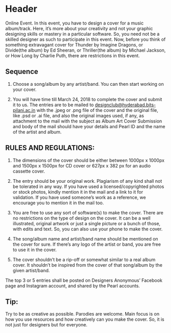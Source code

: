 <!-- TITLE: Albumart -->
<!-- SUBTITLE: A quick summary of Albumart -->

# Header
Online Event. In this event, you have to design a cover for a music album/track. Here, it’s more about your creativity and not your graphic designing skills or mastery in a particular software. So, you need not be a skilled designer as such to participate in this event. Now, before you think of something extravagant cover for Thunder by Imagine Dragons, or Divide(the album) by Ed Sheeran, or Thriller(the album) by Michael Jackson, or How Long by Charlie Puth, there are restrictions in this event.

## Sequence

1. Choose a song/album by any artist/band. You can then start working on your cover.

2. You will have time till March 24, 2018 to complete the cover and submit it to us. The entries are to be mailed to designclub@hyderabad.bits-pilani.ac.in with the .jpeg or .png file of the cover and the original file, like .psd or .ai file, and also the original images used, if any, as attachment to the mail with the subject as Album Art Cover Submission and body of the mail should have your details and Pearl ID and the name of the artist and album.

## RULES AND REGULATIONS:

1. The dimensions of the cover should be either between 1000px x 1000px and 1500px x 1500px for CD cover or 627px x 382 px for an audio cassette cover.

2. The entry should be your original work. Plagiarism of any kind shall not be tolerated in any way. If you have used a licensed/copyrighted photos or stock photos, kindly mention it in the mail and a link to it for validation. If you have used someone’s work as a reference, we encourage you to mention it in the mail too.

3. You are free to use any sort of software(s) to make the cover. There are no restrictions on the type of design on the cover. It can be a well illustrated, original artwork or just a single picture or a bunch of those, with edits and text. So, you can also use your phone to make the cover.

4. The song/album name and artist/band name should be mentioned on the cover for sure. If there’s any logo of the artist or band, you are free to use it in the cover.

5. The cover shouldn’t be a rip-off or somewhat similar to a real album cover. It shouldn’t be inspired from the cover of that song/album by the given artist/band.


The top 3 or 5 entries shall be posted on Designers Anonymous’ Facebook page and Instagram account, and shared by the Pearl accounts.

## Tip: 
Try to be as creative as possible. Parodies are welcome. Main focus is on how you use resources and how creatively can you make the cover. So, it is not just for designers but for everyone.